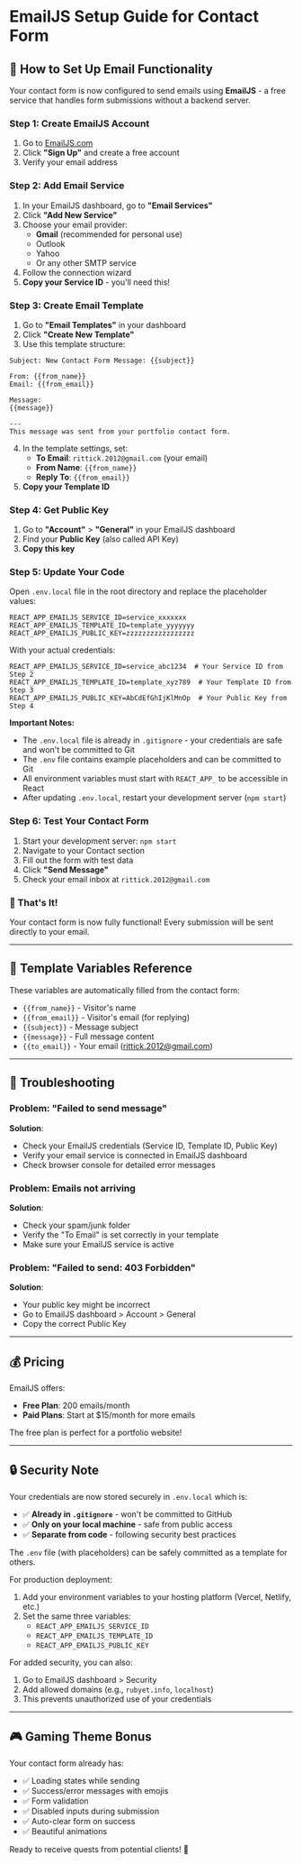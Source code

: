 # EmailJS Setup Guide for Contact Form

## 📧 How to Set Up Email Functionality

Your contact form is now configured to send emails using **EmailJS** - a free service that handles form submissions without a backend server.

### Step 1: Create EmailJS Account

1. Go to [EmailJS.com](https://www.emailjs.com/)
2. Click **"Sign Up"** and create a free account
3. Verify your email address

### Step 2: Add Email Service

1. In your EmailJS dashboard, go to **"Email Services"**
2. Click **"Add New Service"**
3. Choose your email provider:
   - **Gmail** (recommended for personal use)
   - Outlook
   - Yahoo
   - Or any other SMTP service
4. Follow the connection wizard
5. **Copy your Service ID** - you'll need this!

### Step 3: Create Email Template

1. Go to **"Email Templates"** in your dashboard
2. Click **"Create New Template"**
3. Use this template structure:

```
Subject: New Contact Form Message: {{subject}}

From: {{from_name}}
Email: {{from_email}}

Message:
{{message}}

---
This message was sent from your portfolio contact form.
```

4. In the template settings, set:
   - **To Email**: `rittick.2012@gmail.com` (your email)
   - **From Name**: `{{from_name}}`
   - **Reply To**: `{{from_email}}`
5. **Copy your Template ID**

### Step 4: Get Public Key

1. Go to **"Account"** > **"General"** in your EmailJS dashboard
2. Find your **Public Key** (also called API Key)
3. **Copy this key**

### Step 5: Update Your Code

Open `.env.local` file in the root directory and replace the placeholder values:

```env
REACT_APP_EMAILJS_SERVICE_ID=service_xxxxxxx
REACT_APP_EMAILJS_TEMPLATE_ID=template_yyyyyyy
REACT_APP_EMAILJS_PUBLIC_KEY=zzzzzzzzzzzzzzzzz
```

With your actual credentials:

```env
REACT_APP_EMAILJS_SERVICE_ID=service_abc1234  # Your Service ID from Step 2
REACT_APP_EMAILJS_TEMPLATE_ID=template_xyz789  # Your Template ID from Step 3
REACT_APP_EMAILJS_PUBLIC_KEY=AbCdEfGhIjKlMnOp  # Your Public Key from Step 4
```

**Important Notes:**
- The `.env.local` file is already in `.gitignore` - your credentials are safe and won't be committed to Git
- The `.env` file contains example placeholders and can be committed to Git
- All environment variables must start with `REACT_APP_` to be accessible in React
- After updating `.env.local`, restart your development server (`npm start`)

### Step 6: Test Your Contact Form

1. Start your development server: `npm start`
2. Navigate to your Contact section
3. Fill out the form with test data
4. Click **"Send Message"**
5. Check your email inbox at `rittick.2012@gmail.com`

### 🎉 That's It!

Your contact form is now fully functional! Every submission will be sent directly to your email.

---

## 📝 Template Variables Reference

These variables are automatically filled from the contact form:

- `{{from_name}}` - Visitor's name
- `{{from_email}}` - Visitor's email (for replying)
- `{{subject}}` - Message subject
- `{{message}}` - Full message content
- `{{to_email}}` - Your email (rittick.2012@gmail.com)

---

## 🔧 Troubleshooting

### Problem: "Failed to send message"
**Solution**: 
- Check your EmailJS credentials (Service ID, Template ID, Public Key)
- Verify your email service is connected in EmailJS dashboard
- Check browser console for detailed error messages

### Problem: Emails not arriving
**Solution**:
- Check your spam/junk folder
- Verify the "To Email" is set correctly in your template
- Make sure your EmailJS service is active

### Problem: "Failed to send: 403 Forbidden"
**Solution**:
- Your public key might be incorrect
- Go to EmailJS dashboard > Account > General
- Copy the correct Public Key

---

## 💰 Pricing

EmailJS offers:
- **Free Plan**: 200 emails/month
- **Paid Plans**: Start at $15/month for more emails

The free plan is perfect for a portfolio website!

---

## 🔒 Security Note

Your credentials are now stored securely in `.env.local` which is:
- ✅ **Already in `.gitignore`** - won't be committed to GitHub
- ✅ **Only on your local machine** - safe from public access
- ✅ **Separate from code** - following security best practices

The `.env` file (with placeholders) can be safely committed as a template for others.

For production deployment:
1. Add your environment variables to your hosting platform (Vercel, Netlify, etc.)
2. Set the same three variables:
   - `REACT_APP_EMAILJS_SERVICE_ID`
   - `REACT_APP_EMAILJS_TEMPLATE_ID`
   - `REACT_APP_EMAILJS_PUBLIC_KEY`

For added security, you can also:
1. Go to EmailJS dashboard > Security
2. Add allowed domains (e.g., `rubyet.info`, `localhost`)
3. This prevents unauthorized use of your credentials

---

## 🎮 Gaming Theme Bonus

Your contact form already has:
- ✅ Loading states while sending
- ✅ Success/error messages with emojis
- ✅ Form validation
- ✅ Disabled inputs during submission
- ✅ Auto-clear form on success
- ✅ Beautiful animations

Ready to receive quests from potential clients! 🚀
